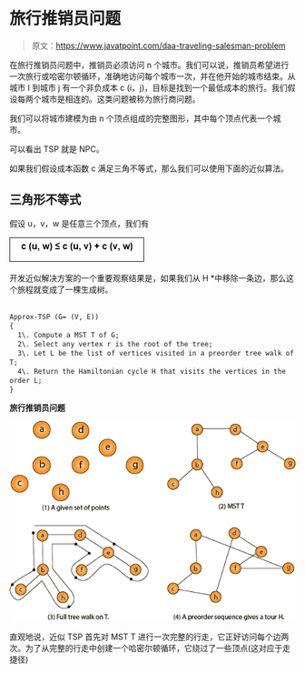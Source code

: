 # 旅行推销员问题

> 原文：<https://www.javatpoint.com/daa-traveling-salesman-problem>

在旅行推销员问题中，推销员必须访问 n 个城市。我们可以说，推销员希望进行一次旅行或哈密尔顿循环，准确地访问每个城市一次，并在他开始的城市结束。从城市 I 到城市 j 有一个非负成本 c (i，j)，目标是找到一个最低成本的旅行。我们假设每两个城市是相连的。这类问题被称为旅行商问题。

我们可以将城市建模为由 n 个顶点组成的完整图形，其中每个顶点代表一个城市。

可以看出 TSP 就是 NPC。

如果我们假设成本函数 c 满足三角不等式，那么我们可以使用下面的近似算法。

## 三角形不等式

假设 u，v，w 是任意三个顶点，我们有

![Traveling-salesman Problem](img/777b49642923df431ea0340774ea25a3.png)

开发近似解决方案的一个重要观察结果是，如果我们从 H &midast;中移除一条边，那么这个旅程就变成了一棵生成树。

```

Approx-TSP (G= (V, E)) 
{
  1\. Compute a MST T of G;
  2\. Select any vertex r is the root of the tree;
  3\. Let L be the list of vertices visited in a preorder tree walk of T;
  4\. Return the Hamiltonian cycle H that visits the vertices in the order L;
}

```

**旅行推销员问题**

![Traveling-salesman Problem](img/45307320adcc7ab25afb9a65ca40d5e8.png)

直观地说，近似 TSP 首先对 MST T 进行一次完整的行走，它正好访问每个边两次。为了从完整的行走中创建一个哈密尔顿循环，它绕过了一些顶点(这对应于走捷径)